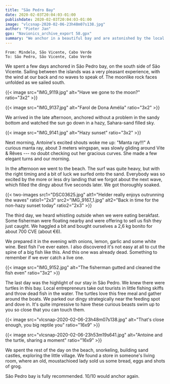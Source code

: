 ```yaml
---
title: "São Pedro Bay"
date: 2020-02-03T20:04:03-01:00
publishdate: 2020-02-03T20:04:03-01:00
image: "vlcsnap-2020-02-06-23h48m07s138.jpg"
author: "Pieter Jan"
gpx: "Navionics_archive_export 58.gpx"
summary: "We anchor in a beautiful bay and are astonished by the local wildlife."
---
```


`From: Mindelo, São Vicente, Cabo Verde`<br/>
`To: São Pedro, São Vicente, Cabo Verde`

We spent a few days anchored in São Pedro bay, on the south side of São Vicente. Sailing between the islands was a very pleasant experience, with the wind at our back and no waves to speak of. The moonlike rock faces unfolded as we sailed south.

{{< image src="IMG_9119.jpg" alt="Have we gone to the moon?" ratio="3x2" >}}

{{< image src="IMG_9137.jpg" alt="Farol de Dona Amélia" ratio="3x2" >}}

We arrived in the late afternoon, anchored without a problem in the sandy bottom and watched the sun go down in a hazy, Sahara-sand filled sky.

{{< image src="IMG_9141.jpg" alt="Hazy sunset" ratio="3x2" >}}

Next morning, Antoine's excited shouts woke me up: "Manta ray!!!" A curious manta ray, about 3 meters wingspan, was slowly gliding around Vite & Rêves --- no doubt checking out her gracious curves. She made a few elegant turns and our morning.

In the afternoon we went to the beach. The surf was quite heavy, but with the right timing and a bit of luck we surfed onto the sand. Everybody was so excited by the more or less dry landing that we forgot about the next wave, which filled the dingy about five seconds later. We got thoroughly soaked.

{{< two-images src1="DSC03625.jpg" alt1="Helder really enjoys outrunning the waves" ratio1="2x3" src2="IMG_9167_1.jpg" alt2="Back in time for the non-hazy sunset today" ratio2="2x3" >}}

The third day, we heard whistling outside when we were eating berakfast. Some fisherman were floating nearby and were offering to sell us fish they just caught. We haggled a bit and bought ourselves a 2,6 kg bonito for about 700 CVE (about €6).

We prepared it in the evening with onions, lemon, garlic and some white wine. Best fish I've ever eaten. I also discovered it's not easy at all to cut the spine of a big fish like this. And this one was already dead. Something to remember if we ever catch a live one.

{{< image src="IMG_9152.jpg" alt="The fisherman gutted and cleaned the fish even" ratio="3x2" >}}

The last day was the highlight of our stay in São Pedro. We knew there were turtles in this bay. Local entrepreneurs take out tourists in little fishing skiffs and throw dead fish in the water. The turtles love this free meal and gather around the boats. We parked our dingy strategically near the feeding spot and dove in. It's quite impressive to have these curious beasts swim up to you so close that you can touch them.

{{< image src="vlcsnap-2020-02-06-23h48m07s138.jpg" alt="That's close enough, you big reptile you" ratio="16x9" >}}

{{< image src="vlcsnap-2020-02-06-23h53m19s641.jpg" alt="Antoine and the turtle, sharing a moment" ratio="16x9" >}}

We spent the rest of the day on the beach, snorkeling, building sand castles, exploring the little village. We found a store in someone's living room, where an old, moustachioed lady sold us some bread, eggs and shots of grog.

São Pedro bay is fully recommended. 10/10 would anchor again.
